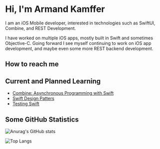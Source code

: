 # Hi, I'm Armand Kamffer

I am an iOS Mobile developer, interested in technologies such as SwiftUI, Combine, and REST Development.

I have worked on multiple iOS apps, mostly built in Swift and sometimes Objective-C. Going forward I see myself continuing to work on iOS app development, and maybe even some more REST backend development.

## How to reach me


## Current and Planned Learning

- [Combine: Asynchronous Programming with Swift](https://www.raywenderlich.com/books/combine-asynchronous-programming-with-swift/v1.0)
- [Swift Design Patters](https://www.hackingwithswift.com/store/swift-design-patterns)
- [Testing Swift](https://www.hackingwithswift.com/store/testing-swift)

## Some GitHub Statistics

![Anurag's GitHub stats](https://github-readme-stats.vercel.app/api?username=armandkamffer&count_private=true&show_icons=true&theme=react)

![Top Langs](https://github-readme-stats.vercel.app/api/top-langs/?username=armandkamffer&layout=compact&theme=react)
